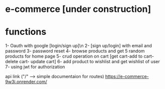 # e-commerce [under construction]

# functions

1- Oauth with google [login/sign up]\n
2- [sign up/login] with email and password 
3- password reset
4- browse products and get 5 random products for home page
5- crud operation on cart [get cart-add to cart-delete cart- update cart]
6-  add product to wishlist and get wishlist of user
7- using jwt for authorization

api link ("/" --> simple documentaion for routes)
https://e-commerce-9w3i.onrender.com/
